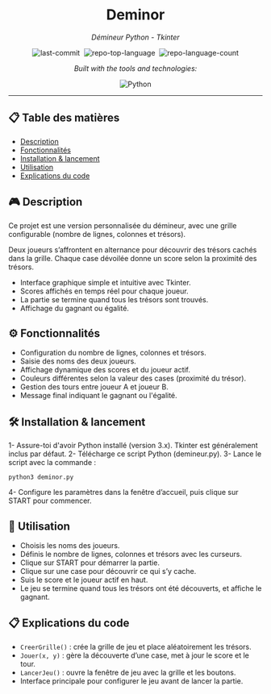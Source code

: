 <div align="center" class="text-center">
  <h1>Deminor</h1>

  <p><em>Démineur Python - Tkinter</em></p>
  <img alt="last-commit" src="https://img.shields.io/github/last-commit/socallmebertille/Deminor?style=flat&amp;logo=git&amp;logoColor=white&amp;color=0080ff" class="inline-block mx-1" style="margin: 0px 2px;">
  <img alt="repo-top-language" src="https://img.shields.io/github/languages/top/socallmebertille/Deminor?style=flat&amp;color=0080ff" class="inline-block mx-1" style="margin: 0px 2px;">
  <img alt="repo-language-count" src="https://img.shields.io/github/languages/count/socallmebertille/Deminor?style=flat&amp;color=0080ff" class="inline-block mx-1" style="margin: 0px 2px;">
  <p><em>Built with the tools and technologies:</em></p>
  <img alt="Python" src="https://img.shields.io/badge/Python-fdfd66.svg?style=flat&amp;logo=Python&amp;logoColor=Blue" class="inline-block mx-1" style="margin: 0px 2px;">
</div>

---

## 📋 Table des matières

- [Description](#-description)
- [Fonctionnalités](#%EF%B8%8F-fonctionnalités)
- [Installation & lancement](#%EF%B8%8F-installation--lancement)
- [Utilisation](#-utilisation)
- [Explications du code](#-explications-du-code)

## 🎮 Description

Ce projet est une version personnalisée du démineur, avec une grille configurable (nombre de lignes, colonnes et trésors).

Deux joueurs s’affrontent en alternance pour découvrir des trésors cachés dans la grille. Chaque case dévoilée donne un score selon la proximité des trésors.
- Interface graphique simple et intuitive avec Tkinter.
- Scores affichés en temps réel pour chaque joueur.
- La partie se termine quand tous les trésors sont trouvés.
- Affichage du gagnant ou égalité.

## ⚙️ Fonctionnalités

- Configuration du nombre de lignes, colonnes et trésors.
- Saisie des noms des deux joueurs.
- Affichage dynamique des scores et du joueur actif.
- Couleurs différentes selon la valeur des cases (proximité du trésor).
- Gestion des tours entre joueur A et joueur B.
- Message final indiquant le gagnant ou l'égalité.

## 🛠️ Installation & lancement

1- Assure-toi d'avoir Python installé (version 3.x). Tkinter est généralement inclus par défaut.
2- Télécharge ce script Python (demineur.py).
3- Lance le script avec la commande :

```
python3 deminor.py
```
4- Configure les paramètres dans la fenêtre d’accueil, puis clique sur START pour commencer.

## 📐 Utilisation

- Choisis les noms des joueurs.
- Définis le nombre de lignes, colonnes et trésors avec les curseurs.
- Clique sur START pour démarrer la partie.
- Clique sur une case pour découvrir ce qui s’y cache.
- Suis le score et le joueur actif en haut.
- Le jeu se termine quand tous les trésors ont été découverts, et affiche le gagnant.

## 📋 Explications du code

- `CreerGrille()` : crée la grille de jeu et place aléatoirement les trésors.
- `Jouer(x, y)` : gère la découverte d’une case, met à jour le score et le tour.
- `LancerJeu()` : ouvre la fenêtre de jeu avec la grille et les boutons.
- Interface principale pour configurer le jeu avant de lancer la partie.

